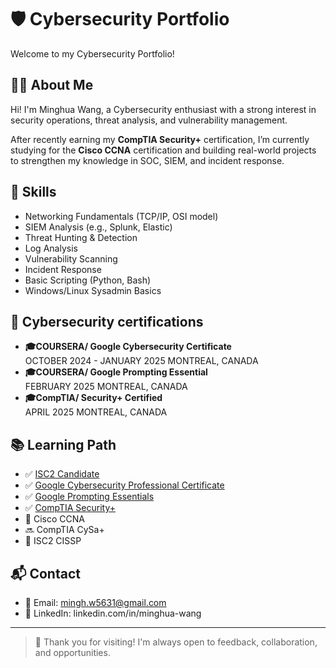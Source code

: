 # 🛡️ Cybersecurity Portfolio
Welcome to my Cybersecurity Portfolio! 


## 👨‍💻 About Me
 Hi! I'm Minghua Wang, a Cybersecurity enthusiast with a strong interest in security operations, threat analysis, and vulnerability management.

After recently earning my **CompTIA Security+** certification, I’m currently studying for the **Cisco CCNA** certification and building real-world projects to strengthen my knowledge in SOC, SIEM, and incident response.

## 🧠 Skills

- Networking Fundamentals (TCP/IP, OSI model)
- SIEM Analysis (e.g., Splunk, Elastic)
- Threat Hunting & Detection
- Log Analysis
- Vulnerability Scanning
- Incident Response
- Basic Scripting (Python, Bash)
- Windows/Linux Sysadmin Basics


## 📜 Cybersecurity certifications
* **🎓COURSERA/ Google Cybersecurity Certificate** <br>
OCTOBER 2024 - JANUARY 2025 MONTREAL, CANADA
* **🎓COURSERA/ Google Prompting Essential** <br>
FEBRUARY 2025 MONTREAL, CANADA
* **🎓CompTIA/ Security+ Certified** <br>
APRIL 2025 MONTREAL, CANADA

## 📚 Learning Path

- ✅ [ISC2 Candidate](https://www.credly.com/badges/c39380fa-380e-410a-ac76-de20f6585e93)
- ✅ [Google Cybersecurity Professional Certificate](https://www.credly.com/badges/34b4a7b9-d93d-4b3c-abf5-4e5dbd4e512a)
- ✅ [Google Prompting Essentials](https://www.credly.com/badges/d2c07f36-04a2-4854-ad34-a5a267a611b1)
- ✅ [CompTIA Security+](https://www.credly.com/badges/e8350611-3ad3-4d7e-a4dd-14e614bcd99a)
- 🚧 Cisco CCNA
- 🔜 CompTIA CySa+
- :dart: ISC2 CISSP

## 📬 Contact
- 📧 Email: mingh.w5631@gmail.com
- 💼 LinkedIn: linkedin.com/in/minghua-wang

---

> 🙏 Thank you for visiting! I'm always open to feedback, collaboration, and opportunities.

